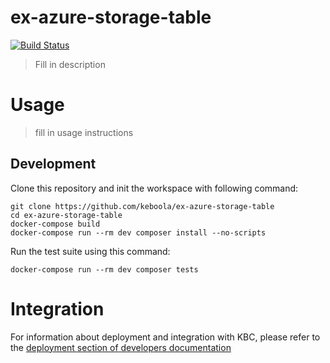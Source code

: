 # ex-azure-storage-table

[![Build Status](https://travis-ci.com/keboola/ex-azure-storage-table.svg?branch=master)](https://travis-ci.com/keboola/ex-azure-storage-table)

> Fill in description

# Usage

> fill in usage instructions

## Development
 
Clone this repository and init the workspace with following command:

```
git clone https://github.com/keboola/ex-azure-storage-table
cd ex-azure-storage-table
docker-compose build
docker-compose run --rm dev composer install --no-scripts
```

Run the test suite using this command:

```
docker-compose run --rm dev composer tests
```
 
# Integration

For information about deployment and integration with KBC, please refer to the [deployment section of developers documentation](https://developers.keboola.com/extend/component/deployment/) 
